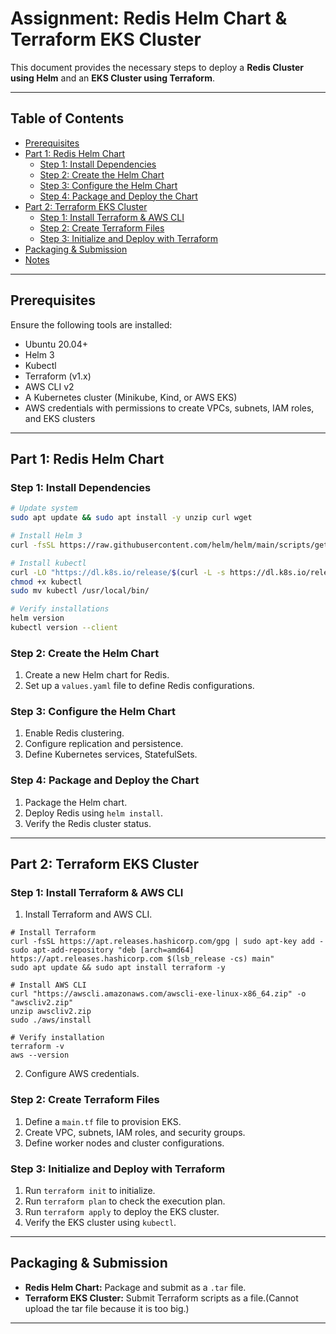 # Assignment: Redis Helm Chart & Terraform EKS Cluster

This document provides the necessary steps to deploy a **Redis Cluster using Helm** and an **EKS Cluster using Terraform**.

---

## Table of Contents
- [Prerequisites](#prerequisites)
- [Part 1: Redis Helm Chart](#part-1-redis-helm-chart)
  - [Step 1: Install Dependencies](#step-1-install-dependencies)
  - [Step 2: Create the Helm Chart](#step-2-create-the-helm-chart)
  - [Step 3: Configure the Helm Chart](#step-3-configure-the-helm-chart)
  - [Step 4: Package and Deploy the Chart](#step-4-package-and-deploy-the-chart)
- [Part 2: Terraform EKS Cluster](#part-2-terraform-eks-cluster)
  - [Step 1: Install Terraform & AWS CLI](#step-1-install-terraform--aws-cli)
  - [Step 2: Create Terraform Files](#step-2-create-terraform-files)
  - [Step 3: Initialize and Deploy with Terraform](#step-3-initialize-and-deploy-with-terraform)
- [Packaging & Submission](#packaging--submission)
- [Notes](#notes)

---

## Prerequisites

Ensure the following tools are installed:
- Ubuntu 20.04+
- Helm 3
- Kubectl
- Terraform (v1.x)
- AWS CLI v2
- A Kubernetes cluster (Minikube, Kind, or AWS EKS)
- AWS credentials with permissions to create VPCs, subnets, IAM roles, and EKS clusters

---

## Part 1: Redis Helm Chart

### Step 1: Install Dependencies

```bash
# Update system
sudo apt update && sudo apt install -y unzip curl wget

# Install Helm 3
curl -fsSL https://raw.githubusercontent.com/helm/helm/main/scripts/get-helm-3 | bash

# Install kubectl
curl -LO "https://dl.k8s.io/release/$(curl -L -s https://dl.k8s.io/release/stable.txt)/bin/linux/amd64/kubectl"
chmod +x kubectl
sudo mv kubectl /usr/local/bin/

# Verify installations
helm version
kubectl version --client
```

### Step 2: Create the Helm Chart
1. Create a new Helm chart for Redis.
2. Set up a `values.yaml` file to define Redis configurations.

### Step 3: Configure the Helm Chart
1. Enable Redis clustering.
2. Configure replication and persistence.
3. Define Kubernetes services, StatefulSets.

### Step 4: Package and Deploy the Chart
1. Package the Helm chart.
2. Deploy Redis using `helm install`.
3. Verify the Redis cluster status.

---

## Part 2: Terraform EKS Cluster

### Step 1: Install Terraform & AWS CLI
1. Install Terraform and AWS CLI.
```
# Install Terraform
curl -fsSL https://apt.releases.hashicorp.com/gpg | sudo apt-key add -
sudo apt-add-repository "deb [arch=amd64] https://apt.releases.hashicorp.com $(lsb_release -cs) main"
sudo apt update && sudo apt install terraform -y

# Install AWS CLI
curl "https://awscli.amazonaws.com/awscli-exe-linux-x86_64.zip" -o "awscliv2.zip"
unzip awscliv2.zip
sudo ./aws/install

# Verify installation
terraform -v
aws --version
```
2. Configure AWS credentials.
   
### Step 2: Create Terraform Files
1. Define a `main.tf` file to provision EKS.
2. Create VPC, subnets, IAM roles, and security groups.
3. Define worker nodes and cluster configurations.

### Step 3: Initialize and Deploy with Terraform
1. Run `terraform init` to initialize.
2. Run `terraform plan` to check the execution plan.
3. Run `terraform apply` to deploy the EKS cluster.
4. Verify the EKS cluster using `kubectl`.

---

## Packaging & Submission

- **Redis Helm Chart:** Package and submit as a `.tar` file.
- **Terraform EKS Cluster:** Submit Terraform scripts as a file.(Cannot upload the tar file because it is too big.)

---

